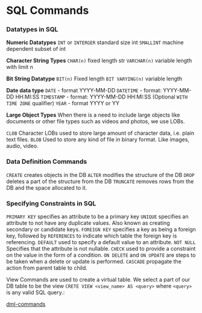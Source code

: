 # SQL Commands

### Datatypes in SQL

**Numeric Datatypes**
`INT` or `INTERGER` standard size int
`SMALLINT` machine dependent subset of int

**Character String Types**
`CHAR(n)` fixed length str
`VARCHAR(n)` variable length with limit n


**Bit String Datatype**
`BIT(n)` Fixed length
`BIT VARYING(n)` variable length

**Date data type**
`DATE` - format YYYY-MM-DD
`DATETIME` - format: YYYY-MM-DD HH:MI:SS
`TIMESTAMP` - format: YYYY-MM-DD HH:MI:SS (Optional `WITH TIME ZONE` qualifier)
`YEAR` - format YYYY or YY

**Large Object Types**
When there is a need to include large objects like documents or other file types such as videos and photos, we use LOBs.

`CLOB` Character LOBs used to store large amount of character data, i.e. plain text files.
`BLOB` Used to store any kind of file in binary format. Like images, audio, video.

### Data Definition Commands

`CREATE` creates objects in the DB
`ALTER` modifies the structure of the DB
`DROP` deletes a part of the structure from the DB
`TRUNCATE` removes rows from the DB and the space allocated to it.

### Specifying Constraints in SQL
`PRIMARY KEY`  specifies an attribute to be a primary key
`UNIQUE` specifies an attribute to not have any duplicate values. Also known as creating secondary or candidate keys.
`FOREIGN KEY` specifies a key as being a foreign key, followed by `REFERENCES` to indicate which table the foreign key is referencing.
`DEFAULT` used to specify a default value to an attribute.
`NOT NULL` Specifies that the attribute is not nullable.
`CHECK` used to provide a constraint on the value in the form of a condition.
`ON DELETE` and `ON UPDATE` are steps to be taken when a delete or update is performed.
`CASCADE` propagate the action from parent table to child.

View Commands are used to create a virtual table. We select a part of our DB table to be  the view
`CRETE VIEW <view_name> AS <query>` where `<query>` is any valid SQL query.:

[dml-commands](dml-commands.md)